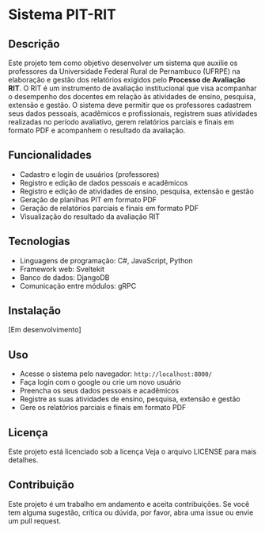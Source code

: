 # Sistema PIT-RIT

## Descrição

Este projeto tem como objetivo desenvolver um sistema que auxilie os professores da Universidade Federal Rural de Pernambuco (UFRPE) na elaboração e gestão dos relatórios exigidos pelo **Processo de Avaliação RIT**. O RIT é um instrumento de avaliação institucional que visa acompanhar o desempenho dos docentes em relação às atividades de ensino, pesquisa, extensão e gestão. O sistema deve permitir que os professores cadastrem seus dados pessoais, acadêmicos e profissionais, registrem suas atividades realizadas no período avaliativo, gerem relatórios parciais e finais em formato PDF e acompanhem o resultado da avaliação.

## Funcionalidades

- Cadastro e login de usuários (professores)
- Registro e edição de dados pessoais e acadêmicos
- Registro e edição de atividades de ensino, pesquisa, extensão e gestão
- Geração de planilhas PIT em formato PDF
- Geração de relatórios parciais e finais em formato PDF
- Visualização do resultado da avaliação RIT

## Tecnologias

- Linguagens de programação: C#, JavaScript, Python
- Framework web: Sveltekit
- Banco de dados: DjangoDB
- Comunicação entre módulos: gRPC

## Instalação

[Em desenvolvimento]

## Uso

- Acesse o sistema pelo navegador: `http://localhost:8000/`
- Faça login com o google ou crie um novo usuário
- Preencha os seus dados pessoais e acadêmicos
- Registre as suas atividades de ensino, pesquisa, extensão e gestão
- Gere os relatórios parciais e finais em formato PDF

## Licença

Este projeto está licenciado sob a licença <license> Veja o arquivo LICENSE para mais detalhes.

## Contribuição

Este projeto é um trabalho em andamento e aceita contribuições. Se você tem alguma sugestão, crítica ou dúvida, por favor, abra uma issue ou envie um pull request.
